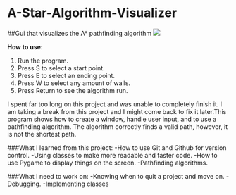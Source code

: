 # A-Star-Algorithm-Visualizer
##Gui that visualizes the A* pathfinding algorithm
![](https://raw.github.com/trevortomlin/A-Star-Algorithm-Visualizer/master/algorithmimage.png)

**How to use:** 
1. Run the program.
2. Press S to select a start point.
3. Press E to select an ending point.
4. Press W to select any amount of walls.
5. Press Return to see the algorithm run.

I spent far too long on this project and was unable to completely finish it. I am taking a break from this project and I might come back to fix it later.This program shows how to create a window, handle user input, and to use a pathfinding algorithm. The algorithm correctly finds a valid path, however, it is not the shortest path.

###What I learned from this project:
-How to use Git and Github for version control.
-Using classes to make more readable and faster code.
-How to use Pygame to display things on the screen.
-Pathfinding algorithms.

###What I need to work on:
-Knowing when to quit a project and move on.
-Debugging.
-Implementing classes

